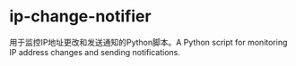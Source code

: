 # ip-change-notifier
用于监控IP地址更改和发送通知的Python脚本。A Python script for monitoring IP address changes and sending notifications.
